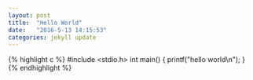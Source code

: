 ```yaml
---
layout: post
title:  "Hello World"
date:	"2016-5-13 14:15:53"
categories: jekyll update
---
```

{% highlight c %}
#include <stdio.h>
int main() {
	printf("hello world\n");
}
{% endhighlight %}

